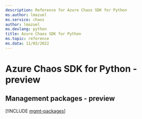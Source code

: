 ```yaml
---
description: Reference for Azure Chaos SDK for Python
ms.author: lmazuel
ms.service: chaos
author: lmazuel
ms.devlang: python
title: Azure Chaos SDK for Python
ms.topic: reference
ms.data: 11/03/2022
---
```

# Azure Chaos SDK for Python - preview

## Management packages - preview
[!INCLUDE [mgmt-packages](chaos-mgmt-index.md)]